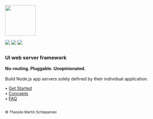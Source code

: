 \
<a href="https://rapidjs.org"><img src="https://rapidjs.org/_assets/img/readme-header.svg" height="100"></a>

<a href="https://github.com/rapidjs-org/core/blob/master/LICENSE"><img src="https://img.shields.io/npm/l/@rapidjs.org/core"></a>
<a href="https://www.npmjs.com/package/@rapidjs.org/core"><img src="https://img.shields.io/npm/v/@rapidjs.org/core"></a>
<a href="https://www.npmjs.com/package/@rapidjs.org/core"><img src="https://img.shields.io/bundlephobia/min/@rapidjs.org/core"></a>

## 

### UI web server framework
**No-routing. Pluggable. Unopinionated.**\
\
Build Node.js app servers solely defined by their individual application.

• [Get Started](https://rapidjs.org/docs)\
• [Concepts](https://rapidjs.org)\
• [FAQ](https://rapidjs.org/faq)

## 

<sub>© Thassilo Martin Schiepanski</sub>
